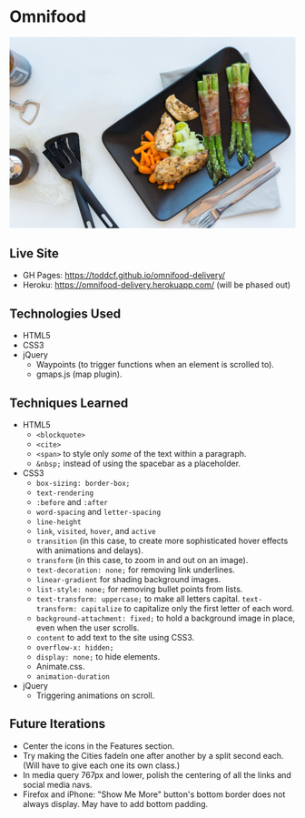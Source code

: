 # Omnifood

![Omnifood](https://github.com/toddcf/omnifood-delivery/blob/master/assets/img/food/hero.jpg "Omnifood")


## Live Site

- GH Pages: https://toddcf.github.io/omnifood-delivery/
- Heroku: https://omnifood-delivery.herokuapp.com/ (will be phased out)


## Technologies Used

- HTML5
- CSS3
- jQuery
  - Waypoints (to trigger functions when an element is scrolled to).
  - gmaps.js (map plugin).

## Techniques Learned

- HTML5
  - `<blockquote>`
  - `<cite>`
  - `<span>` to style only *some* of the text within a paragraph.
  - `&nbsp;` instead of using the spacebar as a placeholder.
- CSS3
  - `box-sizing: border-box;`
  - `text-rendering`
  - `:before` and `:after`
  - `word-spacing` and `letter-spacing`
  - `line-height`
  - `link`, `visited`, `hover`, and `active`
  - `transition` (in this case, to create more sophisticated hover effects with animations and delays).
  - `transform` (in this case, to zoom in and out on an image).
  - `text-decoration: none;` for removing link underlines.
  - `linear-gradient` for shading background images.
  - `list-style: none;` for removing bullet points from lists.
  - `text-transform: uppercase;` to make all letters capital. `text-transform: capitalize` to capitalize only the first letter of each word.
  - `background-attachment: fixed;` to hold a background image in place, even when the user scrolls.
  - `content` to add text to the site using CSS3.
  - `overflow-x: hidden;` 
  - `display: none;` to hide elements.
  - Animate.css.
  - `animation-duration`
- jQuery
  - Triggering animations on scroll.

## Future Iterations

- Center the icons in the Features section.
- Try making the Cities fadeIn one after another by a split second each. (Will have to give each one its own class.)
- In media query 767px and lower, polish the centering of all the links and social media navs.
- Firefox and iPhone: "Show Me More" button's bottom border does not always display. May have to add bottom padding.